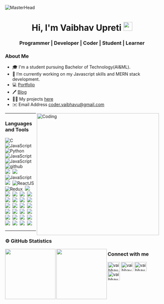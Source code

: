 <!-- markdownlint-disable-next-line -->
![MasterHead](https://user-images.githubusercontent.com/85568177/147852590-bd34b473-5a2c-487a-85c0-4465c9a5ef70.jpeg)

<h1 align="center"> Hi, I'm Vaibhav Upreti  <img src="https://github.com/TheDudeThatCode/TheDudeThatCode/blob/master/Assets/Hi.gif" width="29px"></h1>

<h3 align="center"> Programmer | Developer | Coder | Student | Learner </h3>


### About Me

- 🎓 I'm a student pursuing Bachelor of Technology(AI&ML).
- 🌱 I’m currently working on my Javascript skills and MERN stack development.
- 💻 [Portfolio](https://vaibhavupreti.github.io)
- 🖊️ [Blog](https://vaibhavblogs.vercel.app/)
- 👨‍💻 My projects [here](https://github.com/VaibhavUpreti?tab=repositories)
- ✉️ Email Address coder.vaibhavu@gmail.com

<img align="right" alt="Coding" width="400" src="https://cdn.dribbble.com/users/1059583/screenshots/4171367/media/5c8264a20b247115b68e6c2f4c97d5e6.gif">

---

### Languages and Tools

<img src="https://img.shields.io/badge/-C-05122A?style=flat&logo=C" alt="C"/>&nbsp;
<img src="https://img.shields.io/badge/-C++-05122A?style=flat&logo=C%2B%2B" alt="JavaScript"/>&nbsp;
<img src="https://img.shields.io/badge/-Python-05122A?style=flat&logo=python" alt="Python"/>&nbsp;
<img src="https://img.shields.io/badge/-Java-05122A?style=flat&logo=java" alt="JavaScript"/>&nbsp;
<img src="https://img.shields.io/badge/-Git-05122A?style=flat&logo=git" alt="JavaScript"/>&nbsp;
<img src="https://img.shields.io/badge/-GitHub-05122A?style=flat&logo=github" alt="github"/>\
<img src="https://img.shields.io/badge/-HTML-05122A?style=flat&logo=HTML5"/>&nbsp;
<img src="https://img.shields.io/badge/-CSS-05122A?style=flat&logo=CSS3"/>&nbsp;
<img src="https://img.shields.io/badge/-JavaScript-05122A?style=flat&logo=JavaScript" alt="JavaScript"/>&nbsp;
<img src="https://img.shields.io/badge/-Bootstrap-05122A?style=flat&logo=bootstrap"/>&nbsp;
<img src="https://img.shields.io/badge/-ReactJs-05122A?style=flat&logo=React" alt="ReactJS"/>&nbsp;
![Redux](https://img.shields.io/badge/-Redux-05122A?style=flat&logo=Redux)&nbsp;
<img src="https://img.shields.io/badge/-Firebase-05122A?style=flat&logo=firebase"/>\
<img src="https://img.shields.io/badge/-Sublime%20Text%203-05122A?style=flat&logo=sublime-text"/>&nbsp;
<img src="https://img.shields.io/badge/-Atom-05122A?style=flat&logo=atom"/>&nbsp;
<img src="https://img.shields.io/badge/-Django-05122A?style=flat&logo=django"/>&nbsp;
<img src="https://img.shields.io/badge/-Angular-05122A?style=flat&logo=angular"/>&nbsp;
<img src="https://img.shields.io/badge/-Angular-05122A?style=flat&logo=angular"/>&nbsp;
<img src="https://img.shields.io/badge/-Flask-05122A?style=flat&logo=flask"/>&nbsp;
<img src="https://img.shields.io/badge/-Mysql-05122A?style=flat&logo=mysql"/>&nbsp;
<img src="https://img.shields.io/badge/-Nginx-05122A?style=flat&logo=nginx"/>&nbsp;
<img src="https://img.shields.io/badge/-Docker-05122A?style=flat&logo=docker"/>&nbsp;
<img src="https://img.shields.io/badge/-Graphql-05122A?style=flat&logo=graphql"/>&nbsp;
<img src="https://img.shields.io/badge/-Heroku-05122A?style=flat&logo=heroku"/>&nbsp;
<img src="https://img.shields.io/badge/-Vercel-05122A?style=flat&logo=Vercel"/>&nbsp;
<img src="https://img.shields.io/badge/-Kubernetes-05122A?style=flat&logo=kubernetes"/>&nbsp;
<img src="https://img.shields.io/badge/-NodeJs-05122A?style=flat&logo=Node"/>&nbsp;
<img src="https://img.shields.io/badge/-NextJs-05122A?style=flat&logo=next"/>&nbsp;
<img src="https://img.shields.io/badge/-Opencv-05122A?style=flat&logo=opencv"/>&nbsp;
<img src="https://img.shields.io/badge/-Pandas-05122A?style=flat&logo=pandas"/>&nbsp;
<img src="https://img.shields.io/badge/-Pytorch-05122A?style=flat&logo=pytorch"/>&nbsp;
<img src="https://img.shields.io/badge/-Ruby-05122A?style=flat&logo=ruby"/>&nbsp;
<img src="https://img.shields.io/badge/-Rails-05122A?style=flat&logo=rails"/>&nbsp;
<img src="https://img.shields.io/badge/-TailwindCss-05122A?style=flat&logo=tailwind"/>&nbsp;
<img src="https://img.shields.io/badge/-Typescipt-05122A?style=flat&logo=typescript"/>&nbsp;
<img src="https://img.shields.io/badge/-Adobe%20Photoshop-05122A?style=flat&logo=adobe-photoshop"/>&nbsp;
<img src="https://img.shields.io/badge/-Visual%20Studio%20Code-05122A?style=flat&logo=visual-studio-code"/>&nbsp;

---

### ⚙️ GitHub Statistics

<p align="center">
<a href="https://github.com/VaibhavUpreti">
  <img height="165em" align ="left"src="https://github-readme-stats-eight-theta.vercel.app/api?username=VaibhavUpreti&theme=radical"/>
  <img height="165em" align="left"src="https://github-readme-stats-eight-theta.vercel.app/api/top-langs/?username=VaibhavUpreti&theme=radical"/>
</a>
</p>

<h3 align="left">Connect with me</h3>
<p align="left">
<a href="https://twitter.com/vaibhav__upreti" target="blank"><img align="center" src="https://raw.githubusercontent.com/rahuldkjain/github-profile-readme-generator/master/src/images/icons/Social/twitter.svg" alt="vaibhav__upreti" height="30" width="40" /></a>
<a href="https://www.linkedin.com/in/vaibhav-upreti-739b0421a/" target="blank"><img align="center" src="https://raw.githubusercontent.com/rahuldkjain/github-profile-readme-generator/master/src/images/icons/Social/linked-in-alt.svg" alt="vaibhav upreti" height="30" width="40" /></a>
<a href="https://www.youtube.com/channel/UCmlGx1Tz_HimE9iO5wrJVdA" target="blank"><img align="center" src="https://raw.githubusercontent.com/rahuldkjain/github-profile-readme-generator/master/src/images/icons/Social/youtube.svg" alt="vaibhav upreti" height="30" width="40" /></a>
<a href="https://www.codechef.com/users/vaibhavupreti" target="blank"><img align="center" src="https://cdn.jsdelivr.net/npm/simple-icons@3.1.0/icons/codechef.svg" alt="vaibhavupreti" height="30" width="40" /></a>
</p>
